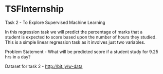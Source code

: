 # TSFInternship

Task 2 - To Explore Supervised Machine Learning

In this regression task we will predict the percentage of marks that a student is expected to score based upon the number of hours they studied. This is a simple linear regression task as it involves just two variables.

Problem Statement - What will be predicted score if a student study for 9.25 hrs in a day?

Dataset for task 2 - http://bit.ly/w-data
